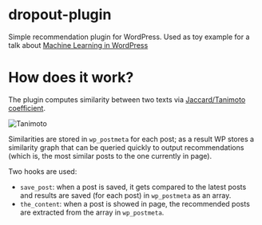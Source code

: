 # dropout-plugin

Simple recommendation plugin for WordPress. Used as toy example for a talk about [Machine Learning in WordPress](http://pieroit.github.io/machine-learning-open-course/index.html#/)

# How does it work?

The plugin computes similarity between two texts via [Jaccard/Tanimoto coefficient](https://en.wikipedia.org/wiki/Jaccard_index).

![Tanimoto](http://pieroit.github.io/machine-learning-open-course/img/tanimoto_php.png)

Similarities are stored in `wp_postmeta` for each post; as a result WP stores a similarity graph that can be queried quickly to output recommendations (which is, the most similar posts to the one currently in page).

Two hooks are used:

- `save_post`: when a post is saved, it gets compared to the latest posts and results are saved (for each post) in `wp_postmeta` as an array.
- `the_content`: when a post is showed in page, the recommended posts are extracted from the array in `wp_postmeta`.
